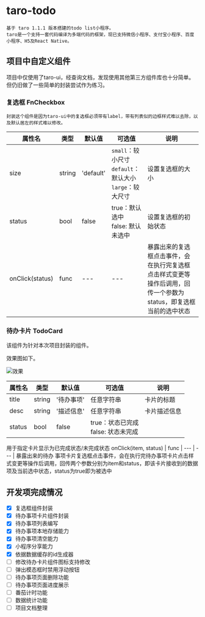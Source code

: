 # taro-todo

    基于 taro 1.1.1 版本搭建的todo list小程序。
    taro是一个支持一套代码编译为多端代码的框架，现已支持微信小程序、支付宝小程序、百度小程序、H5及React Native。

## 项目中自定义组件

项目中仅使用了taro-ui，经查询文档，发现使用其他第三方组件库也十分简单。但仍旧做了一些简单的封装尝试作为练习。

### 复选框 FnCheckbox

    封装这个组件是因为taro-ui中的复选框必须带有label，带有列表似的边框样式难以去除，以及默认居左的样式难以修改。

属性名 | 类型 | 默认值 | 可选值 | 说明
---|---|---|---|---
size | string | 'default' | `small`：较小尺寸<br/>`default`：默认大小<br/>`large`：较大尺寸<br/> | 设置复选框的大小
status | bool | false | true：默认选中<br>false: 默认未选中 | 设置复选框的初始状态
onClick(status) | func | --- | --- | 暴露出来的复选框点击事件，会在执行完复选框点击样式变更等操作后调用，回传一个参数为status，即复选框当前的选中状态

### 待办卡片 TodoCard

该组件为针对本次项目封装的组件。

效果图如下。

![效果](https://ws1.sinaimg.cn/large/006gU7ahly1fx0sc5uv7qj308d04at8m.jpg)

属性名 | 类型 | 默认值 | 可选值 | 说明
---|---|---|---|---
title | string | '待办事项' | 任意字符串 | 卡片的标题 
desc | string | '描述信息' | 任意字符串 | 卡片描述信息
status | bool | false | true：状态已完成<br>false: 状态未完成 |
用于指定卡片显示为已完成状态/未完成状态
onClick(item, status) | func | --- | --- | 暴露出来的待办 事项卡片复选框点击事件，会在执行完待办事项卡片点击样式变更等操作后调用，回传两个参数分别为item和status，即该卡片接收到的数据项及当前选中状态，status为true即为被选中

## 开发项完成情况

- [x] 复选框组件封装
- [x] 待办事项卡片组件封装
- [x] 待办事项列表编写
- [x] 待办事项本地存储能力
- [x] 待办事项清空能力
- [x] 小程序分享能力
- [x] 依据数据缓存的id生成器
- [ ] 修改待办卡片组件图标支持修改
- [ ] 弹出模态框时禁用浮动按钮
- [ ] 待办事项页面删除功能
- [ ] 待办事项页面进度展示
- [ ] 番茄计时功能
- [ ] 数据统计功能
- [ ] 项目文档整理